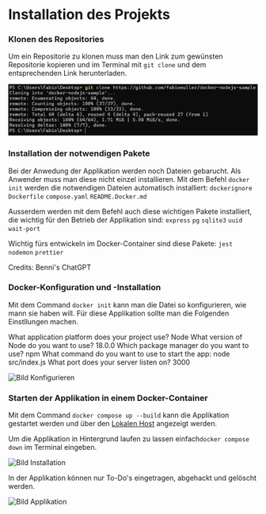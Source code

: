# **Installation des Projekts**

### **Klonen des Repositories**

  Um ein Repositorie zu klonen muss man den Link zum gewünsten Repositorie kopieren und im Terminal mit ```git clone```  und dem entsprechenden Link herunterladen.

  ![Bild Klonen](./images/repositorie_klonen.png)

### **Installation der notwendigen Pakete**

  Bei der Anwedung der Applikation werden noch Dateien gebarucht. Als Anwender muss man diese nicht einzel installieren. Mit dem Befehl ```docker init``` werden die notwendigen Dateien automatisch installiert:
  ```dockerignore```
  ```Dockerfile```
  ```compose.yaml```
  ```README.Docker.md```

  Ausserdem werden mit dem Befehl auch diese wichtigen Pakete installiert, die wichtig für den Betrieb der Applikation sind:
  ```express```
  ```pg```
  ```sqlite3```
  ```uuid```
  ```wait-port```

  Wichtig fürs entwickeln im Docker-Container sind diese Pakete:
  ```jest```
  ```nodemon```
  ```prettier```

  Credits: Benni's ChatGPT

### **Docker-Konfiguration und -Installation**

  Mit dem Command ```docker init``` kann man die Datei so konfigurieren, wie mann sie haben will.
  Für diese Applikation sollte man die Folgenden Einstllungen machen.

  What application platform does your project use? Node
  What version of Node do you want to use? 18.0.0
  Which package manager do you want to use? npm
  What command do you want to use to start the app: node src/index.js
  What port does your server listen on? 3000

  ![Bild Konfigurieren](./images/konfiguration.png)

### **Starten der Applikation in einem Docker-Container**

  Mit dem Command ```docker compose up --build``` kann die Applikation gestartet werden und über den [Lokalen Host](http://localhost:3000/)
  angezeigt werden.

  Um die Applikation in Hintergrund laufen zu lassen einfach```docker compose down``` im Terminal eingeben.

  ![Bild Installation](./images/installation.png)

  In der Applikation können nur To-Do's eingetragen, abgehackt und gelöscht werden.

  ![Bild Applikation](./images/laufende_applikation.png)
